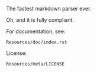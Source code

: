 The fastest markdown parser ever.

Oh, and it is fully compliant.

For documentation, see:

    Resources/doc/index.rst

License:
    
    Resources/meta/LICENSE
